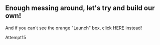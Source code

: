 
<h2>Enough messing around, let's try and build our own!</h2>

<script src="https://www.java.com/js/deployJava.js"></script>
<script>
    var url = "https://dalayach.github.io/TestClass.jnlp";
    deployJava.createWebStartLaunchButton(url, '1.6.0');
</script>

And if you can't see the orange "Launch" box, click <a href="TestClass.jnlp">HERE</a> instead!

Attempt15
